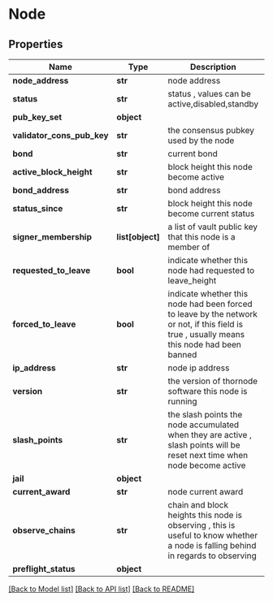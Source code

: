 # Node

## Properties
Name | Type | Description | Notes
------------ | ------------- | ------------- | -------------
**node_address** | **str** | node address | [optional] 
**status** | **str** | status , values can be active,disabled,standby | [optional] 
**pub_key_set** | **object** |  | [optional] 
**validator_cons_pub_key** | **str** | the consensus pubkey used by the node | [optional] 
**bond** | **str** | current bond | [optional] 
**active_block_height** | **str** | block height this node become active | [optional] 
**bond_address** | **str** | bond address | [optional] 
**status_since** | **str** | block height this node become current status | [optional] 
**signer_membership** | **list[object]** | a list of vault public key that this node is a member of | [optional] 
**requested_to_leave** | **bool** | indicate whether this node had requested to leave_height | [optional] 
**forced_to_leave** | **bool** | indicate whether this node had been forced to leave by the network or not, if this field is true , usually means this node had been banned | [optional] 
**ip_address** | **str** | node ip address | [optional] 
**version** | **str** | the version of thornode software this node is running | [optional] 
**slash_points** | **str** | the slash points the node accumulated when they are active , slash points will be reset next time when node become active | [optional] 
**jail** | **object** |  | [optional] 
**current_award** | **str** | node current award | [optional] 
**observe_chains** | **str** | chain and block heights this node is observing , this is useful to know whether a node is falling behind in regards to observing | [optional] 
**preflight_status** | **object** |  | [optional] 

[[Back to Model list]](../README.md#documentation-for-models) [[Back to API list]](../README.md#documentation-for-api-endpoints) [[Back to README]](../README.md)


